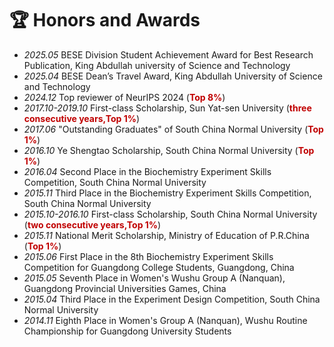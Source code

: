 # 🏆 Honors and Awards
- *2025.05* BESE Division Student Achievement Award for Best Research Publication, King Abdullah university of Science and Technology
- *2025.04* BESE Dean’s Travel Award, King Abdullah University of Science and Technology
- *2024.12* Top reviewer of NeurIPS 2024 (**<font color="#C00000">Top 8%</font>**)
- *2017.10-2019.10* First-class Scholarship, Sun Yat-sen University (**<font color="#C00000">three consecutive years,Top 1%</font>**)
- *2017.06* "Outstanding Graduates" of South China Normal University (**<font color="#C00000">Top 1%</font>**)
- *2016.10* Ye Shengtao Scholarship, South China Normal University (**<font color="#C00000">Top 1%</font>**)
- *2016.04* Second Place in the Biochemistry Experiment Skills Competition, South China Normal University
- *2015.11* Third Place in the Biochemistry Experiment Skills Competition, South China Normal University
- *2015.10-2016.10* First-class Scholarship, South China Normal University (**<font color="#C00000">two consecutive years,Top 1%</font>**)
- *2015.11* National Merit Scholarship, Ministry of Education of P.R.China (**<font color="#C00000">Top 1%</font>**)
- *2015.06* First Place in the 8th Biochemistry Experiment Skills Competition for Guangdong College Students, Guangdong, China
- *2015.05* Seventh Place in Women's Wushu Group A (Nanquan), Guangdong Provincial Universities Games, China
- *2015.04* Third Place in the Experiment Design Competition, South China Normal University
- *2014.11* Eighth Place in Women's Group A (Nanquan), Wushu Routine Championship for Guangdong University Students

